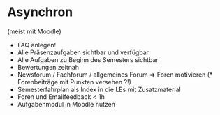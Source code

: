 # Asynchron #

(meist mit Moodle)
 
* FAQ anlegen!
* Alle Präsenzaufgaben sichtbar und verfügbar
* Alle Aufgaben zu Beginn des Semesters sichtbar
* Bewertungen zeitnah
* Newsforum / Fachforum / allgemeines Forum => Foren motivieren
(* Forenbeiträge mit Punkten versehen ?!)
* Semesterfahrplan als Index in die LEs mit Zusatzmaterial
* Foren und Emailfeedback < 1h
* Aufgabenmodul in Moodle nutzen
